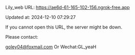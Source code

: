 Lily_web URL: https://ae6d-61-165-102-156.ngrok-free.app

Updated at: 2024-12-10 07:29:27

If you cannot open this URL, the server might be down.

Please contact: 

goley04@foxmail.com Or Wechat:GL_yeaH
